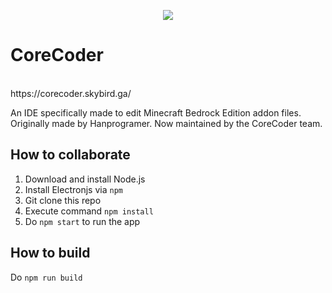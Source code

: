 
<p align="center">
<img src="https://corecoder.skybird.ga/favicon.png"/><br/>
  <h1>CoreCoder</h1><br/>
  https://corecoder.skybird.ga/
</p>
 
An IDE specifically made to edit Minecraft Bedrock Edition addon files. Originally made by Hanprogramer. Now maintained by the CoreCoder team.

## How to collaborate
1. Download and install Node.js
2. Install Electronjs via `npm`
3. Git clone this repo
4. Execute command `npm install`
5. Do `npm start` to run the app

## How to build
Do `npm run build`

